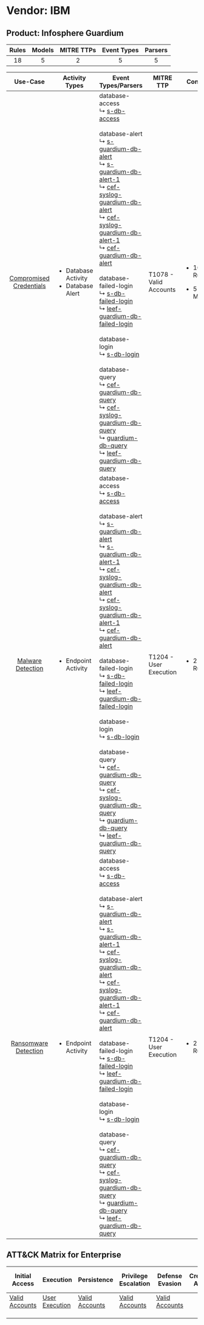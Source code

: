 Vendor: IBM
===========
Product: Infosphere Guardium
----------------------------
| Rules | Models | MITRE TTPs | Event Types | Parsers |
|:-----:|:------:|:----------:|:-----------:|:-------:|
|  18   |   5    |     2      |      5      |    5    |

|                                 Use-Case                                  | Activity Types                                             | Event Types/Parsers                                                                                                                                                                                                                                                                                                                                                                                                                                                                                                                                                                                                                                                                                                                                                                                                                                                                                                                                                                                                                                                                                                                                                                                                    | MITRE TTP                  | Content                                              |
|:-------------------------------------------------------------------------:| ---------------------------------------------------------- | ---------------------------------------------------------------------------------------------------------------------------------------------------------------------------------------------------------------------------------------------------------------------------------------------------------------------------------------------------------------------------------------------------------------------------------------------------------------------------------------------------------------------------------------------------------------------------------------------------------------------------------------------------------------------------------------------------------------------------------------------------------------------------------------------------------------------------------------------------------------------------------------------------------------------------------------------------------------------------------------------------------------------------------------------------------------------------------------------------------------------------------------------------------------------------------------------------------------------- | -------------------------- | ---------------------------------------------------- |
| [Compromised Credentials](../UseCases/usecase_compromised_credentials.md) | <ul><li>Database Activity</li><li>Database Alert</li></ul> |  database-access<br> ↳ [s-db-access](../Parsers/parserContent_s-db-access.md)<br><br> database-alert<br> ↳ [s-guardium-db-alert](../Parsers/parserContent_s-guardium-db-alert.md)<br> ↳ [s-guardium-db-alert-1](../Parsers/parserContent_s-guardium-db-alert-1.md)<br> ↳ [cef-syslog-guardium-db-alert](../Parsers/parserContent_cef-syslog-guardium-db-alert.md)<br> ↳ [cef-syslog-guardium-db-alert-1](../Parsers/parserContent_cef-syslog-guardium-db-alert-1.md)<br> ↳ [cef-guardium-db-alert](../Parsers/parserContent_cef-guardium-db-alert.md)<br><br> database-failed-login<br> ↳ [s-db-failed-login](../Parsers/parserContent_s-db-failed-login.md)<br> ↳ [leef-guardium-db-failed-login](../Parsers/parserContent_leef-guardium-db-failed-login.md)<br><br> database-login<br> ↳ [s-db-login](../Parsers/parserContent_s-db-login.md)<br><br> database-query<br> ↳ [cef-guardium-db-query](../Parsers/parserContent_cef-guardium-db-query.md)<br> ↳ [cef-syslog-guardium-db-query](../Parsers/parserContent_cef-syslog-guardium-db-query.md)<br> ↳ [guardium-db-query](../Parsers/parserContent_guardium-db-query.md)<br> ↳ [leef-guardium-db-query](../Parsers/parserContent_leef-guardium-db-query.md)<br> | T1078 - Valid Accounts<br> | <ul><li>16 Rules</li></ul><ul><li>5 Models</li></ul> |
|       [Malware Detection](../UseCases/usecase_malware_detection.md)       | <ul><li>Endpoint Activity</li></ul>                        |  database-access<br> ↳ [s-db-access](../Parsers/parserContent_s-db-access.md)<br><br> database-alert<br> ↳ [s-guardium-db-alert](../Parsers/parserContent_s-guardium-db-alert.md)<br> ↳ [s-guardium-db-alert-1](../Parsers/parserContent_s-guardium-db-alert-1.md)<br> ↳ [cef-syslog-guardium-db-alert](../Parsers/parserContent_cef-syslog-guardium-db-alert.md)<br> ↳ [cef-syslog-guardium-db-alert-1](../Parsers/parserContent_cef-syslog-guardium-db-alert-1.md)<br> ↳ [cef-guardium-db-alert](../Parsers/parserContent_cef-guardium-db-alert.md)<br><br> database-failed-login<br> ↳ [s-db-failed-login](../Parsers/parserContent_s-db-failed-login.md)<br> ↳ [leef-guardium-db-failed-login](../Parsers/parserContent_leef-guardium-db-failed-login.md)<br><br> database-login<br> ↳ [s-db-login](../Parsers/parserContent_s-db-login.md)<br><br> database-query<br> ↳ [cef-guardium-db-query](../Parsers/parserContent_cef-guardium-db-query.md)<br> ↳ [cef-syslog-guardium-db-query](../Parsers/parserContent_cef-syslog-guardium-db-query.md)<br> ↳ [guardium-db-query](../Parsers/parserContent_guardium-db-query.md)<br> ↳ [leef-guardium-db-query](../Parsers/parserContent_leef-guardium-db-query.md)<br> | T1204 - User Execution<br> | <ul><li>2 Rules</li></ul>                            |
|    [Ransomware Detection](../UseCases/usecase_ransomware_detection.md)    | <ul><li>Endpoint Activity</li></ul>                        |  database-access<br> ↳ [s-db-access](../Parsers/parserContent_s-db-access.md)<br><br> database-alert<br> ↳ [s-guardium-db-alert](../Parsers/parserContent_s-guardium-db-alert.md)<br> ↳ [s-guardium-db-alert-1](../Parsers/parserContent_s-guardium-db-alert-1.md)<br> ↳ [cef-syslog-guardium-db-alert](../Parsers/parserContent_cef-syslog-guardium-db-alert.md)<br> ↳ [cef-syslog-guardium-db-alert-1](../Parsers/parserContent_cef-syslog-guardium-db-alert-1.md)<br> ↳ [cef-guardium-db-alert](../Parsers/parserContent_cef-guardium-db-alert.md)<br><br> database-failed-login<br> ↳ [s-db-failed-login](../Parsers/parserContent_s-db-failed-login.md)<br> ↳ [leef-guardium-db-failed-login](../Parsers/parserContent_leef-guardium-db-failed-login.md)<br><br> database-login<br> ↳ [s-db-login](../Parsers/parserContent_s-db-login.md)<br><br> database-query<br> ↳ [cef-guardium-db-query](../Parsers/parserContent_cef-guardium-db-query.md)<br> ↳ [cef-syslog-guardium-db-query](../Parsers/parserContent_cef-syslog-guardium-db-query.md)<br> ↳ [guardium-db-query](../Parsers/parserContent_guardium-db-query.md)<br> ↳ [leef-guardium-db-query](../Parsers/parserContent_leef-guardium-db-query.md)<br> | T1204 - User Execution<br> | <ul><li>2 Rules</li></ul>                            |

ATT&CK Matrix for Enterprise
----------------------------
| Initial Access                                                      | Execution                                                           | Persistence                                                         | Privilege Escalation                                                | Defense Evasion                                                     | Credential Access | Discovery | Lateral Movement | Collection | Command and Control | Exfiltration | Impact |
| ------------------------------------------------------------------- | ------------------------------------------------------------------- | ------------------------------------------------------------------- | ------------------------------------------------------------------- | ------------------------------------------------------------------- | ----------------- | --------- | ---------------- | ---------- | ------------------- | ------------ | ------ |
| [Valid Accounts](https://attack.mitre.org/techniques/T1078)<br><br> | [User Execution](https://attack.mitre.org/techniques/T1204)<br><br> | [Valid Accounts](https://attack.mitre.org/techniques/T1078)<br><br> | [Valid Accounts](https://attack.mitre.org/techniques/T1078)<br><br> | [Valid Accounts](https://attack.mitre.org/techniques/T1078)<br><br> |                   |           |                  |            |                     |              |        |